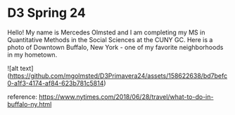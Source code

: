 # D3 Spring 24

Hello! My name is Mercedes Olmsted and I am completing my MS in Quantitative Methods in the Social Sciences at the CUNY GC. Here is a photo of Downtown Buffalo, New York - one of my favorite neighborhoods in my hometown. 


![alt text] (https://github.com/mgolmsted/D3Primavera24/assets/158622638/bd7befc0-a1f3-4174-af84-623b781c5814)

reference: https://www.nytimes.com/2018/06/28/travel/what-to-do-in-buffalo-ny.html
